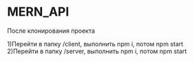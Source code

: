 # MERN_API

После клонирования проекта

1)Перейти в папку /client, выполнить npm i, потом npm start <br/>
2)Перейти в папку /server, выполнить npm i, потом npm start
